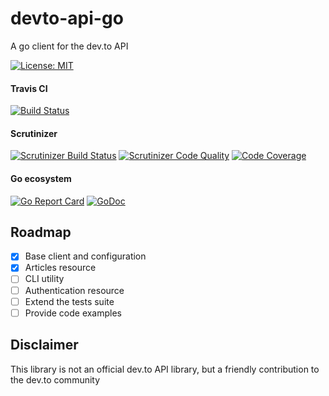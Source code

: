 # devto-api-go

A go client for the dev.to API

[![License: MIT](https://img.shields.io/badge/License-MIT-green.svg)](https://opensource.org/licenses/MIT)
#### Travis CI
[![Build Status](https://travis-ci.org/VictorAvelar/devto-api-go.svg?branch=master)](https://travis-ci.org/VictorAvelar/devto-api-go)

#### Scrutinizer
[![Scrutinizer Build Status](https://scrutinizer-ci.com/g/VictorAvelar/devto-api-go/badges/build.png?b=master)](https://scrutinizer-ci.com/g/VictorAvelar/devto-api-go/build-status/master)
[![Scrutinizer Code Quality](https://scrutinizer-ci.com/g/VictorAvelar/devto-api-go/badges/quality-score.png?b=master)](https://scrutinizer-ci.com/g/VictorAvelar/devto-api-go/?branch=master)
[![Code Coverage](https://scrutinizer-ci.com/g/VictorAvelar/devto-api-go/badges/coverage.png?b=master)](https://scrutinizer-ci.com/g/VictorAvelar/devto-api-go/?branch=master)

#### Go ecosystem
[![Go Report Card](https://goreportcard.com/badge/github.com/VictorAvelar/devto-api-go)](https://goreportcard.com/report/github.com/VictorAvelar/devto-api-go)
[![GoDoc](https://godoc.org/github.com/VictorAvelar/devto-api-go?status.svg)](https://godoc.org/github.com/VictorAvelar/devto-api-go)

## Roadmap

- [x] Base client and configuration
- [x] Articles resource
- [ ] CLI utility
- [ ] Authentication resource
- [ ] Extend the tests suite
- [ ] Provide code examples

## Disclaimer

This library is not an official dev.to API library, but a friendly contribution to the dev.to community
 
